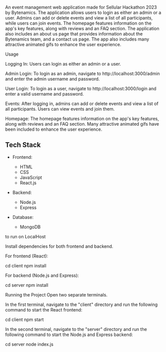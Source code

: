 An event management web application made for Sellular Hackathon 2023 by Bytenamics. The application allows users to login as either an admin or a user. Admins can add or delete events and view a list of all participants, while users can join events. The homepage features information on the app's key features, along with reviews and an FAQ section. The application also includes an about us page that provides information about the Bytenamics team, and a contact us page. The app also includes many attractive animated gifs to enhance the user experience.

Usage

Logging In: Users can login as either an admin or a user.

Admin Login: To login as an admin, navigate to http://localhost:3000/admin and enter the admin username and password.

User Login: To login as a user, navigate to http://localhost:3000/login and enter a valid username and password.

Events: After logging in, admins can add or delete events and view a list of all participants. Users can view events and join them.

Homepage: The homepage features information on the app's key features, along with reviews and an FAQ section. Many attractive animated gifs have been included to enhance the user experience.


## Tech Stack

- Frontend:
  - HTML
  - CSS
  - JavaScript
  - React.js

- Backend:
  - Node.js
  - Express

- Database:
  - MongoDB


to run on LocalHost

Install dependencies for both frontend and backend.

For frontend (React):



cd client
npm install

For backend (Node.js and Express):



cd server
npm install

Running the Project
Open two separate terminals.

In the first terminal, navigate to the "client" directory and run the following command to start the React frontend:


cd client
npm start

In the second terminal, navigate to the "server" directory and run the following command to start the Node.js and Express backend:


cd server
node index.js
 